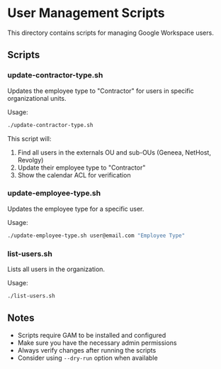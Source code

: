 # User Management Scripts

This directory contains scripts for managing Google Workspace users.

## Scripts

### update-contractor-type.sh

Updates the employee type to "Contractor" for users in specific organizational units.

Usage:
```bash
./update-contractor-type.sh
```

This script will:
1. Find all users in the externals OU and sub-OUs (Geneea, NetHost, Revolgy)
2. Update their employee type to "Contractor"
3. Show the calendar ACL for verification

### update-employee-type.sh

Updates the employee type for a specific user.

Usage:
```bash
./update-employee-type.sh user@email.com "Employee Type"
```

### list-users.sh

Lists all users in the organization.

Usage:
```bash
./list-users.sh
```

## Notes

- Scripts require GAM to be installed and configured
- Make sure you have the necessary admin permissions
- Always verify changes after running the scripts
- Consider using `--dry-run` option when available 